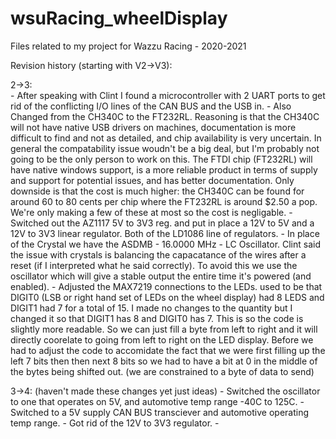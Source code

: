 # wsuRacing_wheelDisplay
 Files related to my project for Wazzu Racing - 2020-2021

Revision history (starting with V2->V3):

2->3: 	
		- After speaking with Clint I found a microcontroller with 2 UART ports to get rid of the
	conflicting I/O lines of the CAN BUS and the USB in. 
		- Also Changed from the CH340C to the FT232RL. Reasoning is that the CH340C will not have
    native USB drivers on machines, documentation is more difficult to find and not as detailed,
	and chip availability is very uncertain. In general the compatability issue woudn't be a big
	deal, but I'm probably not going to be the only person to work on this. The FTDI chip (FT232RL)
	will have native windows support, is a more reliable product in terms of supply and support for
	potential issues, and has better documentation. Only downside is that the cost is much higher:
	the CH340C can be found for around 60 to 80 cents per chip where the FT232RL is around $2.50 a
	pop. We're only making a few of these at most so the cost is negligable.
		- Switched out the AZ1117 5V to 3V3 reg. and put in place a 12V to 5V and a 12V to 3V3 linear
	regulator. Both of the LD1086 line of regulators.
		- In place of the Crystal we have the ASDMB - 16.0000 MHz - LC Oscillator. Clint said the
	issue with crystals is balancing the capacatance of the wires after a reset (if I interpreted
	what he said correctly). To avoid this we use the oscillator which will give a stable output
	the entire time it's powered (and enabled).
		- Adjusted the MAX7219 connections to the LEDs. used to be that DIGIT0 (LSB or right hand
	set of LEDs on the wheel display) had 8 LEDS and DIGIT1 had 7 for a total of 15. I made no
	changes to the quantity but I changed it so that DIGIT1 has 8 and DIGIT0 has 7. This is so the
	code is slightly more readable. So we can just fill a byte from left to right and it will 
	directly coorelate to going from left to right on the LED display. Before we had to adjust
	the code to accomidate the fact that we were first filling up the left 7 bits then then next
	8 bits so we had to have a bit at 0 in the middle of the bytes being shifted out. (we are 
	constrained to a byte of data to send)
	
3->4: (haven't made these changes yet just ideas)
		- Switched the oscillator to one that operates on 5V, and automotive temp range -40C to 125C.
		- Switched to a 5V supply CAN BUS transciever and automotive operating temp range.
		- Got rid of the 12V to 3V3 regulator.
		- 